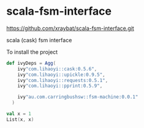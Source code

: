 # scala-fsm-interface

https://github.com/xraybat/scala-fsm-interface.git

scala (cask) fsm interface

To install the project
```scala
def ivyDeps = Agg(
    ivy"com.lihaoyi::cask:0.5.6",
    ivy"com.lihaoyi::upickle:0.9.5",
    ivy"com.lihaoyi::requests:0.5.1",
    ivy"com.lihaoyi::pprint:0.5.9",

    ivy"au.com.carringbushsw::fsm-machine:0.0.1"
  )
```

```scala mdoc
val x = 1
List(x, x)
```